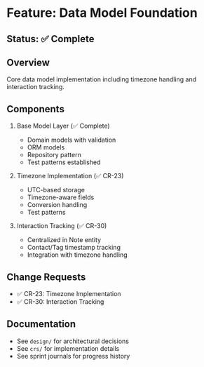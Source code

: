# Feature: Data Model Foundation

## Status: ✅ Complete

## Overview
Core data model implementation including timezone handling and interaction tracking.

## Components
1. Base Model Layer (✅ Complete)
   - Domain models with validation
   - ORM models
   - Repository pattern
   - Test patterns established

2. Timezone Implementation (✅ CR-23)
   - UTC-based storage
   - Timezone-aware fields
   - Conversion handling
   - Test patterns

3. Interaction Tracking (✅ CR-30)
   - Centralized in Note entity
   - Contact/Tag timestamp tracking
   - Integration with timezone handling

## Change Requests
- ✅ CR-23: Timezone Implementation
- ✅ CR-30: Interaction Tracking

## Documentation
- See `design/` for architectural decisions
- See `crs/` for implementation details
- See sprint journals for progress history
